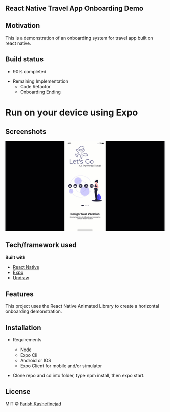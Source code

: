## React Native Travel App Onboarding Demo

## Motivation
This is a demonstration of an onboarding system for travel app built on react native.  

## Build status
- 90% completed
* Remaining Implementation
  * Code Refactor
  * Onboarding Ending 
  
# Run on your device using Expo


## Screenshots
![](onboard.gif)
## Tech/framework used

<b>Built with</b>
- [React Native](https://reactnative.dev/)
- [Expo](https://expo.io/)
- [Undraw](https://undraw.co/illustrations)

## Features
This project uses the React Native Animated Library to create a horizontal onboarding demonstration.

## Installation
* Requirements
  * Node
  * Expo Cli
  * Android or IOS 
  * Expo Client for mobile and/or simulator

* Clone repo and cd into folder, type npm install, then expo start.

## License

MIT © [Farish Kashefinejad]()